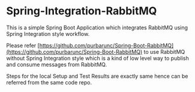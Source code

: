 # Spring-Integration-RabbitMQ

This is a simple Spring Boot Application which integrates RabbitMQ using Spring Integration style workflow. 

Please refer [https://github.com/purbarunc/Spring-Boot-RabbitMQ](https://github.com/purbarunc/Spring-Boot-RabbitMQ) to use RabbitMQ without Spring Integration style which is a kind of low level way to publish and consume messages from RabbitMQ.

Steps for the local Setup and Test Results are exactly same hence can be referred from the same code repo.
